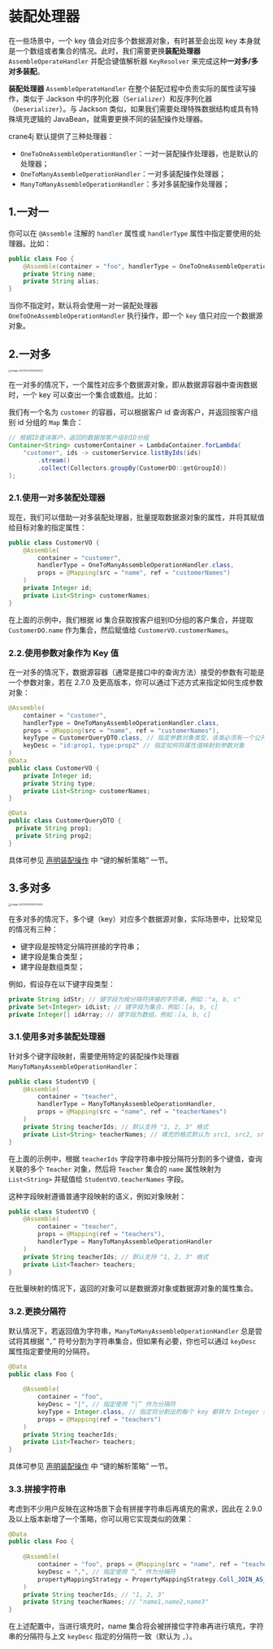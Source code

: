 # 装配处理器

在一些场景中，一个 key 值会对应多个数据源对象，有时甚至会出现 key 本身就是一个数组或者集合的情况。此时，我们需要更换**装配处理器** `AssembleOperateHandler` 并配合键值解析器 `KeyResolver` 来完成这种**一对多/多对多装配**。

**装配处理器** `AssembleOperateHandler` 在整个装配过程中负责实际的属性读写操作，类似于 Jackson 中的序列化器（`Serializer`）和反序列化器（`Deserializer`）。与 Jackson 类似，如果我们需要处理特殊数据结构或具有特殊填充逻辑的 JavaBean，就需要更换不同的装配操作处理器。

crane4j 默认提供了三种处理器：

- `OneToOneAssembleOperationHandler`：一对一装配操作处理器，也是默认的处理器；
- `OneToManyAssembleOperationHandler`：一对多装配操作处理器；
- `ManyToManyAssembleOperationHandler`：多对多装配操作处理器；

## 1.一对一

你可以在 `@Assemble` 注解的 `handler` 属性或 `handlerType` 属性中指定要使用的处理器。比如：

```java
public class Foo {
    @Assemble(container = "foo", handlerType = OneToOneAssembleOperationHandler.class)
    private String name;
    private String alias;
}
```

当你不指定时，默认将会使用一对一装配处理器 `OneToOneAssembleOperationHandler` 执行操作，即一个 `key` 值只对应一个数据源对象。

## 2.一对多

<img src="https://img.xiajibagao.top/image-20230320105459223.png" alt="image-20230320105459223" style="zoom: 33%;" />

在一对多的情况下，一个属性对应多个数据源对象，即从数据源容器中查询数据时，一个 key 可以查出一个集合或数组。比如：

我们有一个名为 `customer` 的容器，可以根据客户 id 查询客户，并返回按客户组别 id 分组的 `Map` 集合：

```java
// 根据ID查询客户，返回的数据按客户组别ID分组
Container<String> customerContainer = LambdaContainer.forLambda(
    "customer", ids -> customerService.listByIds(ids)
        .stream()
        .collect(Collectors.groupBy(CustomerDO::getGroupId))
);
```

### 2.1.使用一对多装配处理器

现在，我们可以借助一对多装配处理器，批量提取数据源对象的属性，并将其赋值给目标对象的指定属性：

```java
public class CustomerVO {
    @Assemble(
        container = "customer",
        handlerType = OneToManyAssembleOperationHandler.class,
        props = @Mapping(src = "name", ref = "customerNames")
    )
    private Integer id;
    private List<String> customerNames;
}
```

在上面的示例中，我们根据 id 集合获取按客户组别ID分组的客户集合，并提取 `CustomerDO.name` 作为集合，然后赋值给 `CustomerVO.customerNames`。

### 2.2.使用参数对象作为 Key 值

在一对多的情况下，数据源容器（通常是接口中的查询方法）接受的参数有可能是一个参数对象，若在 2.7.0 及更高版本，你可以通过下述方式来指定如何生成参数对象：

~~~java
@Assemble(
    container = "customer", 
    handlerType = OneToManyAssembleOperationHandler.class,
    props = @Mapping(src = "name", ref = "customerNames"),
    keyType = CustomerQueryDTO.class, // 指定参数对象类型，该类必须有一个公开的无参构造方法
    keyDesc = "id:prop1, type:prop2" // 指定如何将属性值映射到参数对象
)
@Data
public class CustomerVO {
    private Integer id;
  	private String type;
    private List<String> customerNames;
}

@Data
public class CustomerQueryDTO {
  private String prop1;
  private String prop2;
}
~~~

具体可参见 [声明装配操作](./declare_assemble_operation.md) 中 “键的解析策略” 一节。

## 3.多对多

<img src="https://img.xiajibagao.top/image-20230320105521429.png" alt="image-20230320105521429" style="zoom:33%;" />

在多对多的情况下，多个键（key）对应多个数据源对象，实际场景中，比较常见的情况有三种：

- 键字段是按特定分隔符拼接的字符串；
- 建字段是集合类型；
- 建字段是数组类型；

例如，假设存在以下键字段类型：

```java
private String idStr; // 键字段为按分隔符拼接的字符串，例如："a, b, c"
private Set<Integer> idList; // 键字段为集合，例如：[a, b, c]
private Integer[] idArray; // 键字段为数组，例如：[a, b, c]
```

### 3.1.使用多对多装配处理器

针对多个键字段映射，需要使用特定的装配操作处理器 `ManyToManyAssembleOperationHandler`：

```java
public class StudentVO {
    @Assemble(
        container = "teacher", 
        handlerType = ManyToManyAssembleOperationHandler,
        props = @Mapping(src = "name", ref = "teacherNames")
    )
    private String teacherIds; // 默认支持 "1, 2, 3" 格式
    private List<String> teacherNames; // 填充的格式默认为 src1, src2, src3
}
```

在上面的示例中，根据 `teacherIds` 字段字符串中按分隔符分割的多个键值，查询关联的多个 `Teacher` 对象，然后将 `Teacher` 集合的 `name` 属性映射为 `List<String>` 并赋值给 `StudentVO.teacherNames` 字段。

这种字段映射遵循普通字段映射的语义，例如对象映射：

```java
public class StudentVO {
    @Assemble(
        container = "teacher", 
        props = @Mapping(ref = "teachers"),
        handlerType = ManyToManyAssembleOperationHandler
    )
    private String teacherIds; // 默认支持 "1, 2, 3" 格式
    private List<Teacher> teachers;
}
```

在批量映射的情况下，返回的对象可以是数据源对象或数据源对象的属性集合。

### 3.2.更换分隔符

默认情况下，若返回值为字符串，`ManyToManyAssembleOperationHandler` 总是尝试将其根据 “`,`” 符号分割为字符串集合，但如果有必要，你也可以通过 `keyDesc` 属性指定要使用的分隔符。

~~~java
@Data
public class Foo {
  
    @Assemble(
        container = "foo",
        keyDesc = "|", // 指定使用 “|” 作为分隔符
        keyType = Integer.class, // 指定将分割出的每个 key 都转为 Integer 类型
        props = @Mapping(ref = "teachers")
    )
    private String teacherIds;
    private List<Teacher> teachers;
}
~~~

具体可参见 [声明装配操作](./declare_assemble_operation.md) 中 “键的解析策略” 一节。

### 3.3.拼接字符串

考虑到不少用户反映在这种场景下会有拼接字符串后再填充的需求，因此在 2.9.0 及以上版本新增了一个策略，你可以用它实现类似的效果：

~~~java
@Data
public class Foo {
  
    @Assemble(
        container = "foo", props = @Mapping(src = "name", ref = "teacherNames"),
        keyDesc = ",", // 指定使用 “,” 作为分隔符
      	propertyMappingStrategy = PropertyMappingStrategy.Coll_JOIN_AS_STRING // 将得到的 name 根据分隔符拼接为字符串
    )
    private String teacherIds; // "1, 2, 3"
    private String teacherNames; // "name1,name2,name3"
}
~~~

在上述配置中，当进行填充时，name 集合将会被拼接位字符串再进行填充，字符串的分隔符与上文 `keyDesc` 指定的分隔符一致（默认为 `,`）。
